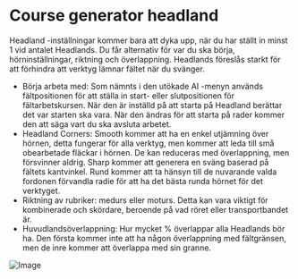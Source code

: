 # Course generator headland


Headland -inställningar kommer bara att dyka upp, när du har ställt in minst 1 vid antalet Headlands.
Du får alternativ för var du ska börja, hörninställningar, riktning och överlappning.
Headlands föreslås starkt för att förhindra att verktyg lämnar fältet när du svänger.



- Börja arbeta med: Som nämnts i den utökade AI -menyn används fältpositionen för att ställa in start- eller slutpositionen för fältarbetskursen.
När den är inställd på att starta på Headland berättar det var starten ska vara. När den ändras för att starta på rader kommer den att säga vart du ska avsluta arbetet.
- Headland Corners: Smooth kommer att ha en enkel utjämning över hörnen, detta fungerar för alla verktyg, men kommer att leda till små obearbetade fläckar i hörnen.
De kan reduceras med överlappning, men försvinner aldrig. Sharp kommer att generera en sväng baserad på fältets kantvinkel.
Rund kommer att ta hänsyn till de nuvarande valda fordonen förvandla radie för att ha det bästa runda hörnet för det verktyget.
- Riktning av rubriker: medurs eller moturs. Detta kan vara viktigt för kombinerade och skördare, beroende på vad röret eller transportbandet är.
- Huvudlandsöverlappning: Hur mycket % överlappar alla Headlands bör ha. Den första kommer inte att ha någon överlappning med fältgränsen, men de inre kommer att överlappa med sin granne.


![Image](assets/imagessharproundcorner_0_0_330_130.png)


